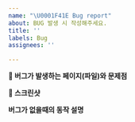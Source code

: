 ```yaml
---
name: "\U0001F41E Bug report"
about: BUG 발생 시 작성해주세요.
title: ''
labels: Bug
assignees: ''

---
```


**🔎 버그가 발생하는 페이지(파일)와 문제점**
<!-- 에러메세지와 몇번째 파일에서 에러가 발생했는지 기술해주세요. (에러코드 복붙가능) -->

**📸 스크린샷**
<!-- 가능하다면 스크린샷도 추가해주세요. (drag and drop 가능) -->

**버그가 없을때의 동작 설명**
<!-- 본인이 구현한 기능이 아니면 생략 가능 -->
